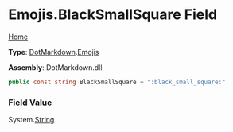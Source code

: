 # Emojis\.BlackSmallSquare Field

[Home](../../../README.md)

**Type**: [DotMarkdown](../../README.md)\.[Emojis](../README.md)

**Assembly**: DotMarkdown\.dll

```csharp
public const string BlackSmallSquare = ":black_small_square:"
```

### Field Value

System\.[String](https://docs.microsoft.com/en-us/dotnet/api/system.string)
